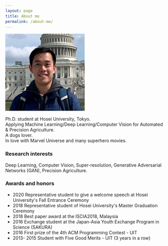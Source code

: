 ```yaml
---
layout: page
title: About me
permalink: /about-me/
---
```

<img src="images/quan_profile.png" width="250"/>

Ph.D. student at Hosei University, Tokyo.  
Applying Machine Learning/Deep Learning/Computer Vision for Automated & Precision Agriculture.  
A dogs lover.  
In love with Marvel Universe and many superhero movies.
### Research interests

Deep Learning, Computer Vision, Super-resolution, Generative Adversarial Networks (GAN), Precision Agriculture.

### Awards and honors

- 2020 Representative student to give a welcome speech at Hosei University's Fall Entrance Ceremony
- 2018 Representative student of Hosei University's Master Graduation Ceremony
- 2018 Best paper award at the ISCIA2018, Malaysia
- 2016 Exchange student at the Japan-Asia Youth Exchange Program in Science (SAKURA)
- 2016 First prize of the 4th ACM Programming Contest - UIT
- 2013- 2015 Student with Five Good Merits - UIT (3 years in a row)
